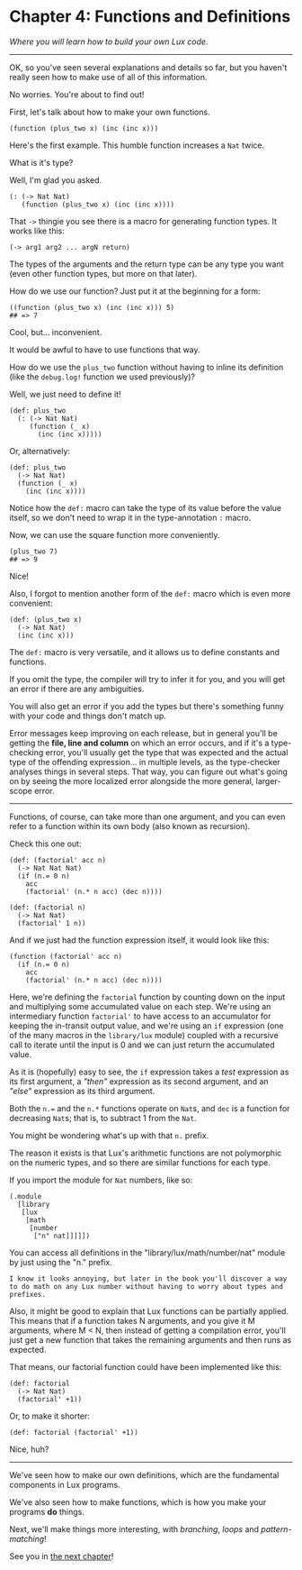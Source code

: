 # Chapter 4: Functions and Definitions

_Where you will learn how to build your own Lux code._

---

OK, so you've seen several explanations and details so far, but you haven't really seen how to make use of all of this information.

No worries. You're about to find out!

First, let's talk about how to make your own functions.

```
(function (plus_two x) (inc (inc x)))
```

Here's the first example.
This humble function increases a `Nat` twice.

What is it's type?

Well, I'm glad you asked.

```
(: (-> Nat Nat)
   (function (plus_two x) (inc (inc x))))
```

That `->` thingie you see there is a macro for generating function types.
It works like this:

```
(-> arg1 arg2 ... argN return)
```

The types of the arguments and the return type can be any type you want (even other function types, but more on that later).

How do we use our function? Just put it at the beginning for a form:

```
((function (plus_two x) (inc (inc x))) 5)
## => 7
```

Cool, but... inconvenient.

It would be awful to have to use functions that way.

How do we use the `plus_two` function without having to inline its definition (like the `debug.log!` function we used previously)?

Well, we just need to define it!

```
(def: plus_two
  (: (-> Nat Nat)
     (function (_ x)
       (inc (inc x)))))
```

Or, alternatively:

```
(def: plus_two
  (-> Nat Nat)
  (function (_ x)
    (inc (inc x))))
```

Notice how the `def:` macro can take the type of its value before the value itself, so we don't need to wrap it in the type-annotation `:` macro.

Now, we can use the square function more conveniently.

```
(plus_two 7)
## => 9
```

Nice!

Also, I forgot to mention another form of the `def:` macro which is even more convenient:

```
(def: (plus_two x)
  (-> Nat Nat)
  (inc (inc x)))
```

The `def:` macro is very versatile, and it allows us to define constants and functions.

If you omit the type, the compiler will try to infer it for you, and you will get an error if there are any ambiguities.

You will also get an error if you add the types but there's something funny with your code and things don't match up.

Error messages keep improving on each release, but in general you'll be getting the **file, line and column** on which an error occurs, and if it's a type-checking error, you'll usually get the type that was expected and the actual type of the offending expression... in multiple levels, as the type-checker analyses things in several steps. That way, you can figure out what's going on by seeing the more localized error alongside the more general, larger-scope error.

---

Functions, of course, can take more than one argument, and you can even refer to a function within its own body (also known as recursion).

Check this one out:

```
(def: (factorial' acc n)
  (-> Nat Nat Nat)
  (if (n.= 0 n)
    acc
    (factorial' (n.* n acc) (dec n))))

(def: (factorial n)
  (-> Nat Nat)
  (factorial' 1 n))
```

And if we just had the function expression itself, it would look like this:

```
(function (factorial' acc n)
  (if (n.= 0 n)
    acc
    (factorial' (n.* n acc) (dec n))))
```

Here, we're defining the `factorial` function by counting down on the input and multiplying some accumulated value on each step. We're using an intermediary function `factorial'` to have access to an accumulator for keeping the in-transit output value, and we're using an `if` expression (one of the many macros in the `library/lux` module) coupled with a recursive call to iterate until the input is 0 and we can just return the accumulated value.

As it is (hopefully) easy to see, the `if` expression takes a _test_ expression as its first argument, a _"then"_ expression as its second argument, and an _"else"_ expression as its third argument.

Both the `n.=` and the `n.*` functions operate on `Nat`s, and `dec` is a function for decreasing `Nat`s; that is, to subtract 1 from the `Nat`.

You might be wondering what's up with that `n.` prefix.

The reason it exists is that Lux's arithmetic functions are not polymorphic on the numeric types, and so there are similar functions for each type.

If you import the module for `Nat` numbers, like so:

```
(.module
  [library
   [lux
    [math
     [number
      ["n" nat]]]]])
```

You can access all definitions in the "library/lux/math/number/nat" module by just using the "n." prefix.

	I know it looks annoying, but later in the book you'll discover a way to do math on any Lux number without having to worry about types and prefixes.

Also, it might be good to explain that Lux functions can be partially applied. This means that if a function takes N arguments, and you give it M arguments, where M < N, then instead of getting a compilation error, you'll just get a new function that takes the remaining arguments and then runs as expected.

That means, our factorial function could have been implemented like this:

```
(def: factorial
  (-> Nat Nat)
  (factorial' +1))
```

Or, to make it shorter:

```
(def: factorial (factorial' +1))
```

Nice, huh?

---

We've seen how to make our own definitions, which are the fundamental components in Lux programs.

We've also seen how to make functions, which is how you make your programs **do** things.

Next, we'll make things more interesting, with _branching_, _loops_ and _pattern-matching_!

See you in [the next chapter](chapter_5.md)!


